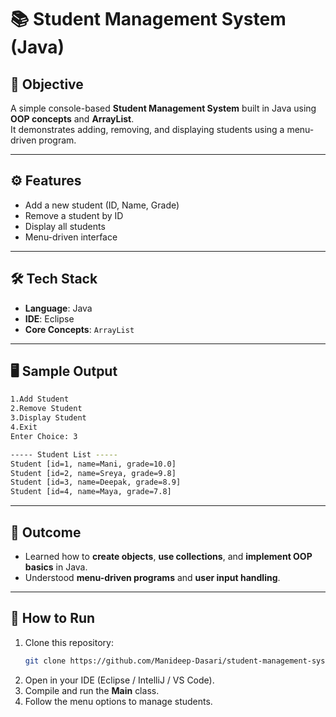 # 📚 Student Management System (Java)

## 🎯 Objective
A simple console-based **Student Management System** built in Java using **OOP concepts** and **ArrayList**.  
It demonstrates adding, removing, and displaying students using a menu-driven program.

---

## ⚙️ Features
- Add a new student (ID, Name, Grade)
- Remove a student by ID
- Display all students
- Menu-driven interface

---

## 🛠️ Tech Stack
- **Language**: Java    
- **IDE**: Eclipse
- **Core Concepts**: `ArrayList`

---

## 🖥️ Sample Output
```bash
1.Add Student 
2.Remove Student 
3.Display Student 
4.Exit 
Enter Choice: 3

----- Student List -----
Student [id=1, name=Mani, grade=10.0]
Student [id=2, name=Sreya, grade=9.8]
Student [id=3, name=Deepak, grade=8.9]
Student [id=4, name=Maya, grade=7.8]
```

---

## 📌 Outcome
- Learned how to **create objects**, **use collections**, and **implement OOP basics** in Java.  
- Understood **menu-driven programs** and **user input handling**.

---

## 🚀 How to Run
1. Clone this repository:
   ```bash
   git clone https://github.com/Manideep-Dasari/student-management-system.git
   ```
2. Open in your IDE (Eclipse / IntelliJ / VS Code).
3. Compile and run the **Main** class.
4. Follow the menu options to manage students.
